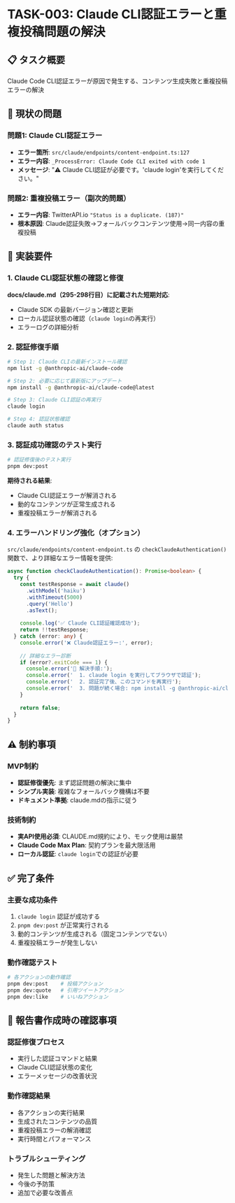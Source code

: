 # TASK-003: Claude CLI認証エラーと重複投稿問題の解決

## 📋 タスク概要
Claude Code CLI認証エラーが原因で発生する、コンテンツ生成失敗と重複投稿エラーの解決

## 🎯 現状の問題

### 問題1: Claude CLI認証エラー
- **エラー箇所**: `src/claude/endpoints/content-endpoint.ts:127`
- **エラー内容**: `_ProcessError: Claude Code CLI exited with code 1`
- **メッセージ**: "⚠️ Claude CLI認証が必要です。'claude login'を実行してください。"

### 問題2: 重複投稿エラー（副次的問題）
- **エラー内容**: TwitterAPI.io `"Status is a duplicate. (187)"`
- **根本原因**: Claude認証失敗→フォールバックコンテンツ使用→同一内容の重複投稿

## 📐 実装要件

### 1. Claude CLI認証状態の確認と修復

**docs/claude.md（295-298行目）に記載された短期対応**:
- Claude SDK の最新バージョン確認と更新
- ローカル認証状態の確認（`claude login`の再実行）
- エラーログの詳細分析

### 2. 認証修復手順

```bash
# Step 1: Claude CLIの最新インストール確認
npm list -g @anthropic-ai/claude-code

# Step 2: 必要に応じて最新版にアップデート
npm install -g @anthropic-ai/claude-code@latest

# Step 3: Claude CLI認証の再実行
claude login

# Step 4: 認証状態確認
claude auth status
```

### 3. 認証成功確認のテスト実行

```bash
# 認証修復後のテスト実行
pnpm dev:post
```

**期待される結果**:
- Claude CLI認証エラーが解消される
- 動的なコンテンツが正常生成される
- 重複投稿エラーが解消される

### 4. エラーハンドリング強化（オプション）

`src/claude/endpoints/content-endpoint.ts` の `checkClaudeAuthentication()` 関数で、より詳細なエラー情報を提供:

```typescript
async function checkClaudeAuthentication(): Promise<boolean> {
  try {
    const testResponse = await claude()
      .withModel('haiku')
      .withTimeout(5000)
      .query('Hello')
      .asText();
    
    console.log('✅ Claude CLI認証確認成功');
    return !!testResponse;
  } catch (error: any) {
    console.error('❌ Claude認証エラー:', error);
    
    // 詳細なエラー診断
    if (error?.exitCode === 1) {
      console.error('🔧 解決手順:');
      console.error('  1. claude login を実行してブラウザで認証');
      console.error('  2. 認証完了後、このコマンドを再実行');
      console.error('  3. 問題が続く場合: npm install -g @anthropic-ai/claude-code@latest');
    }
    
    return false;
  }
}
```

## ⚠️ 制約事項

### MVP制約
- **認証修復優先**: まず認証問題の解決に集中
- **シンプル実装**: 複雑なフォールバック機構は不要
- **ドキュメント準拠**: claude.mdの指示に従う

### 技術制約
- **実API使用必須**: CLAUDE.md規約により、モック使用は厳禁
- **Claude Code Max Plan**: 契約プランを最大限活用
- **ローカル認証**: `claude login`での認証が必要

## ✅ 完了条件

### 主要な成功条件
1. `claude login` 認証が成功する
2. `pnpm dev:post` が正常実行される
3. 動的コンテンツが生成される（固定コンテンツでない）
4. 重複投稿エラーが発生しない

### 動作確認テスト
```bash
# 各アクションの動作確認
pnpm dev:post    # 投稿アクション
pnpm dev:quote   # 引用ツイートアクション
pnpm dev:like    # いいねアクション
```

## 📝 報告書作成時の確認事項

### 認証修復プロセス
- 実行した認証コマンドと結果
- Claude CLI認証状態の変化
- エラーメッセージの改善状況

### 動作確認結果
- 各アクションの実行結果
- 生成されたコンテンツの品質
- 重複投稿エラーの解消確認
- 実行時間とパフォーマンス

### トラブルシューティング
- 発生した問題と解決方法
- 今後の予防策
- 追加で必要な改善点